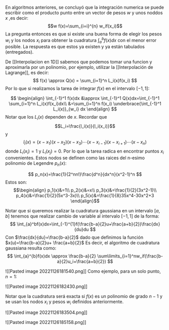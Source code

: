 En  algoritmos anteriores, se concluyó que la integración numerica se puede escribir como el producto punto entre un vector de pesos $w$ y unos noddos $x$ ,es decir:
$$w f(x)=\sum_{i=i}^{n} w_if(x_i)$$
La pregunta entonces es que si existe una buena forma de elegir los pesos $w_i$ y los nodos $x_i$ para obtener la cuadratura $\int_a^b f(x)dx$ con el menor error posible. 
La respuesta es que estos ya existen y ya están tabulados (entregados).

De [[Interpolacion en 1D]] sabemos que podemos tomar una funcion y aproximarla por un polinomio, por ejemplo, utilizar la [[Interpolación de Lagrange]], es decir:
$$
f(x) \approx Q(x) = \sum_{i=1}^n L_i(x)f(x_i)
$$
Por lo que si realizamos la tarea de integrar $f(x)$ en el intervalo $[-1,1]$:

$$
\begin{align}
\int_{-1}^1 f(x)dx &\approx \int_{-1}^1 Q(x)dx=\int_{-1}^1 \sum_{i=1}^n L_i(x)f(x_i)dx\\
&=\sum_{i=1}^n f(x_i) \underbrace{\int_{-1}^1 L_i(x)}_{w_i} dx
\end{align}
$$
Notar que los $L_i(x)$ dependen de $x$.
Recordar que 
$$L_i=\frac{l_i(x)}{l_i(x_i)}$$ y  
$$l_i(x)=(x-x_1)(x-x_2)(x-x_3)\cdots(x-x_{i-1}) (x-x_{i+1})\cdots(x-x_n)$$
donde $L_i(x_i)=1$ y $L_i(x_j)=0$.
Por lo que la tarea radica en encontrar puntos $x_i$ convenientes.
Estos nodos se definen como las raices del n-esimo polinomio de Legendre $p_n(x):$

$$
p_n(x)=\frac{1}{2^nn!}\frac{d^n}{dx^n}(x^2-1)^n
$$
Estos son:
$$\begin{align}
p_1(x)&=1\\
p_2(x)&=x\\
p_3(x)&=\frac{1}{2}(3x^2-1)\\
p_4(x)&=\frac{1}{2}(5x^3-3x)\\
p_5(x)&=\frac{1}{8}35x^4-30x^2+3
\end{align}$$


Notar que si queremos realizar la cuadratura gaussiana en un intervalo $[a,b]$ tenemos que realizar cambio de variable al intervalo $[-1,1]$ de la forma:
$$
\int_{a}^bf(x)dx=\int_{-1}^{1}f(\frac{b-a}{2}u+\frac{a+b}{2})\frac{dx}{du}du
$$
Con $\frac{dx}{du}=\frac{b-a}{2}$ dado que definimos la función $x(u)=\frac{b-a}{2}u+ \frac{a+b}{2}$
Es decir, el algoritmo de cuadratura gaussiana resulta como:
$$
\int_{a}^{b}f(x)dx \approx \frac{b-a}{2} \sum\limits_{i=1}^nw_if(\frac{b-a}{2}u_i+\frac{a+b}{2})
$$




![[Pasted image 20221126181540.png]]
Como ejemplo, para un solo punto, $n=1$:

![[Pasted image 20221126182430.png]]

Notar que la cuadratura será exacta si $f(x)$ es un polinomio de grado $n-1$ y se usan los nodos $x_i$ y pesos $w_i$ definidos anteriormente.

![[Pasted image 20221126183504.png]]

![[Pasted image 20221126185158.png]]




